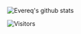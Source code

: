 ![Evereq's github stats](https://github-readme-stats.vercel.app/api?username=YavorGrancharov&show_icons=true&title_color=fff&icon_color=79ff97&text_color=9f9f9f&bg_color=151515)

![Visitors](https://visitor-badge.laobi.icu/badge?page_id=YavorGrancharov)
